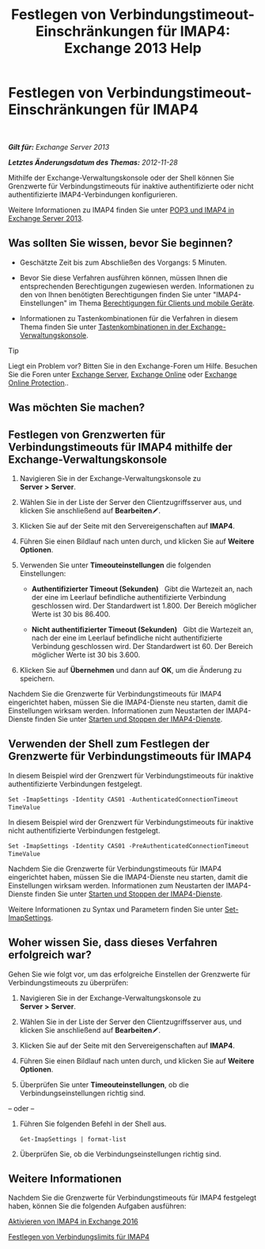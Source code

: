 ﻿---
title: 'Festlegen von Verbindungstimeout-Einschränkungen für IMAP4: Exchange 2013 Help'
TOCTitle: Festlegen von Verbindungstimeout-Einschränkungen für IMAP4
ms:assetid: 6b6a5bd1-a878-4a70-8e21-14d5042a58f1
ms:mtpsurl: https://technet.microsoft.com/de-de/library/Aa998665(v=EXCHG.150)
ms:contentKeyID: 50554842
ms.date: 04/24/2018
mtps_version: v=EXCHG.150
ms.translationtype: HT
---

# Festlegen von Verbindungstimeout-Einschränkungen für IMAP4

 

_**Gilt für:** Exchange Server 2013_

_**Letztes Änderungsdatum des Themas:** 2012-11-28_

Mithilfe der Exchange-Verwaltungskonsole oder der Shell können Sie Grenzwerte für Verbindungstimeouts für inaktive authentifizierte oder nicht authentifizierte IMAP4-Verbindungen konfigurieren.

Weitere Informationen zu IMAP4 finden Sie unter [POP3 und IMAP4 in Exchange Server 2013](pop3-and-imap4-in-exchange-server-2013-exchange-2013-help.md).

## Was sollten Sie wissen, bevor Sie beginnen?

  - Geschätzte Zeit bis zum Abschließen des Vorgangs: 5 Minuten.

  - Bevor Sie diese Verfahren ausführen können, müssen Ihnen die entsprechenden Berechtigungen zugewiesen werden. Informationen zu den von Ihnen benötigten Berechtigungen finden Sie unter "IMAP4-Einstellungen" im Thema [Berechtigungen für Clients und mobile Geräte](clients-and-mobile-devices-permissions-exchange-2013-help.md).

  - Informationen zu Tastenkombinationen für die Verfahren in diesem Thema finden Sie unter [Tastenkombinationen in der Exchange-Verwaltungskonsole](keyboard-shortcuts-in-the-exchange-admin-center-exchange-online-protection-help.md).


> [!TIP]
> Liegt ein Problem vor? Bitten Sie in den Exchange-Foren um Hilfe. Besuchen Sie die Foren unter <A href="https://go.microsoft.com/fwlink/p/?linkid=60612">Exchange Server</A>, <A href="https://go.microsoft.com/fwlink/p/?linkid=267542">Exchange Online</A> oder <A href="https://go.microsoft.com/fwlink/p/?linkid=285351">Exchange Online Protection</A>..



## Was möchten Sie machen?

## Festlegen von Grenzwerten für Verbindungstimeouts für IMAP4 mithilfe der Exchange-Verwaltungskonsole

1.  Navigieren Sie in der Exchange-Verwaltungskonsole zu **Server** **\>** **Server**.

2.  Wählen Sie in der Liste der Server den Clientzugriffsserver aus, und klicken Sie anschließend auf **Bearbeiten**![Bearbeitungssymbol](images/Bb124582.6f53ccb2-1f13-4c02-bea0-30690e6ea71d(EXCHG.150).gif "Bearbeitungssymbol").

3.  Klicken Sie auf der Seite mit den Servereigenschaften auf **IMAP4**.

4.  Führen Sie einen Bildlauf nach unten durch, und klicken Sie auf **Weitere Optionen**.

5.  Verwenden Sie unter **Timeouteinstellungen** die folgenden Einstellungen:
    
      - **Authentifizierter Timeout (Sekunden)**   Gibt die Wartezeit an, nach der eine im Leerlauf befindliche authentifizierte Verbindung geschlossen wird. Der Standardwert ist 1.800. Der Bereich möglicher Werte ist 30 bis 86.400.
    
      - **Nicht authentifizierter Timeout (Sekunden)**   Gibt die Wartezeit an, nach der eine im Leerlauf befindliche nicht authentifizierte Verbindung geschlossen wird. Der Standardwert ist 60. Der Bereich möglicher Werte ist 30 bis 3.600.

6.  Klicken Sie auf **Übernehmen** und dann auf **OK**, um die Änderung zu speichern.

Nachdem Sie die Grenzwerte für Verbindungstimeouts für IMAP4 eingerichtet haben, müssen Sie die IMAP4-Dienste neu starten, damit die Einstellungen wirksam werden. Informationen zum Neustarten der IMAP4-Dienste finden Sie unter [Starten und Stoppen der IMAP4-Dienste](start-and-stop-the-imap4-services-exchange-2013-help.md).

## Verwenden der Shell zum Festlegen der Grenzwerte für Verbindungstimeouts für IMAP4

In diesem Beispiel wird der Grenzwert für Verbindungstimeouts für inaktive authentifizierte Verbindungen festgelegt.

    Set -ImapSettings -Identity CAS01 -AuthenticatedConnectionTimeout TimeValue

In diesem Beispiel wird der Grenzwert für Verbindungstimeouts für inaktive nicht authentifizierte Verbindungen festgelegt.

    Set -ImapSettings -Identity CAS01 -PreAuthenticatedConnectionTimeout TimeValue

Nachdem Sie die Grenzwerte für Verbindungstimeouts für IMAP4 eingerichtet haben, müssen Sie die IMAP4-Dienste neu starten, damit die Einstellungen wirksam werden. Informationen zum Neustarten der IMAP4-Dienste finden Sie unter [Starten und Stoppen der IMAP4-Dienste](start-and-stop-the-imap4-services-exchange-2013-help.md).

Weitere Informationen zu Syntax und Parametern finden Sie unter [Set-ImapSettings](https://technet.microsoft.com/de-de/library/aa998252\(v=exchg.150\)).

## Woher wissen Sie, dass dieses Verfahren erfolgreich war?

Gehen Sie wie folgt vor, um das erfolgreiche Einstellen der Grenzwerte für Verbindungstimeouts zu überprüfen:

1.  Navigieren Sie in der Exchange-Verwaltungskonsole zu **Server** **\>** **Server**.

2.  Wählen Sie in der Liste der Server den Clientzugriffsserver aus, und klicken Sie anschließend auf **Bearbeiten**![Bearbeitungssymbol](images/Bb124582.6f53ccb2-1f13-4c02-bea0-30690e6ea71d(EXCHG.150).gif "Bearbeitungssymbol").

3.  Klicken Sie auf der Seite mit den Servereigenschaften auf **IMAP4**.

4.  Führen Sie einen Bildlauf nach unten durch, und klicken Sie auf **Weitere Optionen**.

5.  Überprüfen Sie unter **Timeouteinstellungen**, ob die Verbindungseinstellungen richtig sind.

– oder –

1.  Führen Sie folgenden Befehl in der Shell aus.
    
        Get-ImapSettings | format-list

2.  Überprüfen Sie, ob die Verbindungseinstellungen richtig sind.

## Weitere Informationen

Nachdem Sie die Grenzwerte für Verbindungstimeouts für IMAP4 festgelegt haben, können Sie die folgenden Aufgaben ausführen:

[Aktivieren von IMAP4 in Exchange 2016](enable-imap4-in-exchange-2013-exchange-2013-help.md)

[Festlegen von Verbindungslimits für IMAP4](set-connection-limits-for-imap4-exchange-2013-help.md)

